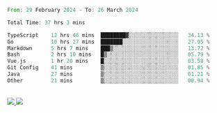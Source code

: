 
<!--START_SECTION:waka-->

```rust
From: 29 February 2024 - To: 26 March 2024

Total Time: 37 hrs 3 mins

TypeScript    12 hrs 46 mins  ████████▓░░░░░░░░░░░░░░░░   34.13 %
Go            10 hrs 27 mins  ███████░░░░░░░░░░░░░░░░░░   27.95 %
Markdown      5 hrs 7 mins    ███▒░░░░░░░░░░░░░░░░░░░░░   13.72 %
Bash          2 hrs 10 mins   █▒░░░░░░░░░░░░░░░░░░░░░░░   05.79 %
Vue.js        1 hr 20 mins    █░░░░░░░░░░░░░░░░░░░░░░░░   03.58 %
Git Config    41 mins         ▒░░░░░░░░░░░░░░░░░░░░░░░░   01.85 %
Java          27 mins         ▒░░░░░░░░░░░░░░░░░░░░░░░░   01.21 %
Other         21 mins         ▒░░░░░░░░░░░░░░░░░░░░░░░░   00.94 %
```

<!--END_SECTION:waka-->


<div style="display: inline_block"><br>
  <a style="border-radius:10px;" href="https://www.linkedin.com/in/yan-fernandes-55a81a201/" target="_blank"><img src="https://img.shields.io/badge/LinkedIn-0077B5?style=for-the-badge&logo=linkedin&logoColor=white" target="_blank"</a> 
  <a style="border-radius:10px;" href = "mailto:yanfernandes404@gmail.com"><img src="https://img.shields.io/badge/-Gmail-%23333?style=for-the-badge&logo=gmail&logoColor=white" target="_blank"></a>
</div>
